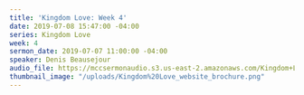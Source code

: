 ```yaml
---
title: 'Kingdom Love: Week 4'
date: 2019-07-08 15:47:00 -04:00
series: Kingdom Love
week: 4
sermon_date: 2019-07-07 11:00:00 -04:00
speaker: Denis Beausejour
audio_file: https://mccsermonaudio.s3.us-east-2.amazonaws.com/Kingdom+Love_+Week+4.lite.mp3
thumbnail_image: "/uploads/Kingdom%20Love_website_brochure.png"
---
```


